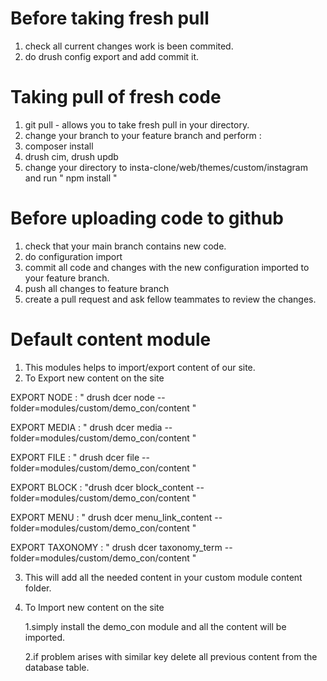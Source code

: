 # Before taking fresh pull
1. check all current changes work is been commited.
2. do drush config export and add commit it.

# Taking pull of fresh code 
1. git pull - allows you to take fresh pull in your directory.
2. change your branch to your feature branch and perform :
1. composer install 
2. drush cim, drush updb
3. change your directory to insta-clone/web/themes/custom/instagram and run " npm install "

# Before uploading code to github

1. check that your main branch contains new code.
2. do configuration import
3. commit all code and changes with the new configuration imported to your feature branch.
4. push all changes to feature branch
5. create a pull request and ask fellow teammates to review the changes.

# Default content module

1. This modules helps to import/export content of our site.
2. To Export new content on the site

  EXPORT NODE : " drush dcer node --folder=modules/custom/demo_con/content "

  EXPORT MEDIA : " drush dcer media --folder=modules/custom/demo_con/content "

  EXPORT FILE : " drush dcer file --folder=modules/custom/demo_con/content "

  EXPORT BLOCK : "drush dcer block_content --folder=modules/custom/demo_con/content "

  EXPORT MENU : " drush dcer menu_link_content --folder=modules/custom/demo_con/content "

  EXPORT TAXONOMY : " drush dcer taxonomy_term --folder=modules/custom/demo_con/content "

3. This will add all the needed content in your custom module content folder.

4. To Import new content on the site

    1.simply install the demo_con module and all the content will be imported.
    
    2.if problem arises with similar key delete all previous content from the database table.
